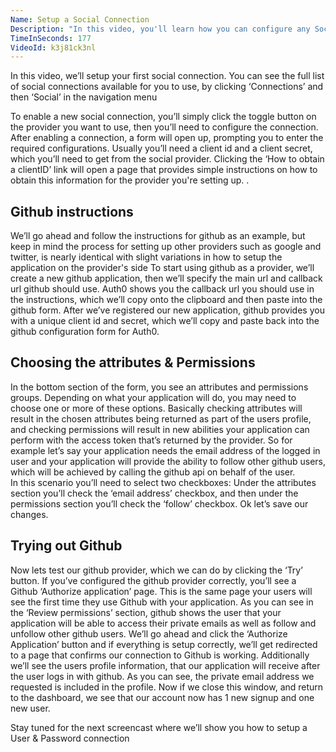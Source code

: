 ```yaml
---
Name: Setup a Social Connection
Description: "In this video, you'll learn how you can configure any Social Identity Provider with Auth0."
TimeInSeconds: 177
VideoId: k3j81ck3nl
---
```

In this video, we’ll setup your first social connection.  You can see the full list of social connections available for you to use, by clicking ‘Connections’ and then ‘Social’ in the navigation menu

To enable a new social connection, you’ll simply click the toggle button on the provider you want to use, then you’ll need to configure the connection.  
After enabling a connection, a form will open up, prompting you to enter the required configurations. 
Usually you’ll need a client id and a client secret, which you’ll need to get from the social provider.
Clicking the ‘How to obtain a clientID’ link will open a page that provides simple instructions on how to obtain this information for the provider you're setting up. .

## Github instructions
We’ll go ahead and follow the instructions for github as an example, but keep in mind the process for setting up other providers such as google and twitter, is nearly identical with slight variations in how to setup the application on the provider's side
To start using github as a provider, we’ll create a new github application, then we’ll specify the main url and callback url github should use.  Auth0 shows you the callback url you should use in the instructions, which we’ll copy onto the clipboard and then paste into the github form.
After we’ve registered our new application, github provides you with a unique client id and secret, which we’ll copy and paste back into the github configuration form for Auth0.

## Choosing the attributes & Permissions
In the bottom section of the form, you see an attributes and permissions groups.
Depending on what your application will do, you may need to choose one or more of these options.
Basically checking attributes will result in the chosen attributes being returned as part of the users profile, and checking permissions will result in new abilities your application can perform with the access token that’s returned by the provider. 
So for example let’s say your application needs the email address of the logged in user and your application will provide the ability to follow other github users, which will be achieved by calling the github api on behalf of the user.  
In this scenario you’ll need to select two checkboxes:
Under the attributes section you’ll check the ‘email address’ checkbox, and then under the permissions section you’ll check the ‘follow’ checkbox. 
Ok let’s save our changes.

## Trying out Github
Now lets test our github provider, which we can do by clicking the ‘Try’ button.
If you’ve configured the github provider correctly, you’ll see a Github ‘Authorize application’ page.  This is the same page your users will see the first time they use Github with your application.
As you can see in the ‘Review permissions’ section, github shows the user that your application will be able to access their private emails as well as follow and unfollow other github users. 
We’ll go ahead and click the ‘Authorize Application’ button and if everything is setup correctly, we’ll get redirected to a page that confirms our connection to Github is working.  Additionally we’ll see the users profile information, that our application will receive after the user logs in with github.  As you can see, the private email address we requested is included in the profile.
Now if we close this window, and return to the dashboard, we see that our account now has 1 new signup and one new user.


Stay tuned for the next screencast where we’ll show you how to setup a User & Password connection 



